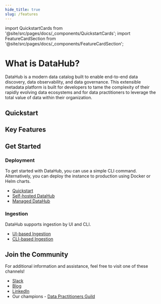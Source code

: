 ```yaml
---
hide_title: true
slug: /features
---
```



import QuickstartCards from '@site/src/pages/docs/_components/QuickstartCards';
import FeatureCardSection from '@site/src/pages/docs/_components/FeatureCardSection';

# What is DataHub?

DataHub is a modern data catalog built to enable end-to-end data discovery, data observability, and data governance.
This extensible metadata platform is built for developers to tame the complexity of their rapidly evolving data ecosystems and for data practitioners to leverage the total value of data within their organization.

## Quickstart

<QuickstartCards/>

## Key Features

<FeatureCardSection/>

## Get Started

### Deployment

To get started with DataHub, you can use a simple CLI command. Alternatively, you can deploy the instance to production using Docker or Helm charts.

- [Quickstart](quickstart.md)
- [Self-hosted DataHub](deploy/kubernetes.md)
- [Managed DataHub](managed-datahub/managed-datahub-overview.md)

### Ingestion

DataHub supports ingestion by UI and CLI.

- [UI-based Ingestion](ui-ingestion.md)
- [CLI-based Ingestion](../metadata-ingestion/cli-ingestion.md)

## Join the Community

For additional information and assistance, feel free to visit one of these channels!

- [Slack](https://datahubspace.slack.com)
- [Blog](https://blog.datahubproject.io/)
- [LinkedIn](https://www.linkedin.com/company/acryl-data/)
- Our champions - [Data Practitioners Guild](https://datahubproject.io/guild/?_gl=1*11cd6n0*_gcl_au*ODQyMTk0NTI5LjE2OTQ2NjI1MjM.)
